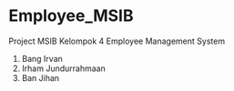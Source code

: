 # Employee_MSIB
Project MSIB Kelompok 4 Employee Management System

1. Bang Irvan
2. Irham Jundurrahmaan
3. Ban Jihan
